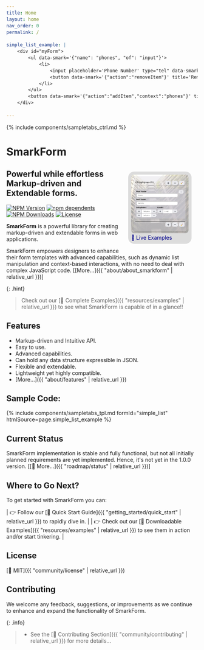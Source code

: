 ```yaml
---
title: Home
layout: home
nav_order: 0
permalink: /

simple_list_example: |
    <div id="myForm">
        <ul data-smark='{"name": "phones", "of": "input"}'>
            <li>
                <input placeholder='Phone Number' type="tel" data-smark>
                <button data-smark='{"action":"removeItem"}' title='Remove Phone'>❌</button>
            </li>
        </ul>
        <button data-smark='{"action":"addItem","context":"phones"}' title='Add Phone'>➕ Add Phone</button>
    </div>

---
```


{% include components/sampletabs_ctrl.md %}

<style>
.SmarkForm-Hero {
    float:right;
    max-width: 30%;
    margin: 1rem;
    background: gainsboro;
    padding: .5rem;
    border-radius: 1rem;
}
.SmarkForm-Hero img {
    border-radius: .5rem;
}
.SmarkForm-Hero a, a:hover, a:visited, a:active {
    text-decoration: none;
    color: darkblue;
}
.SmarkForm-Hero:hover {
    transform: scale(1.1,1.1) translate(-2.5%, 2.5%);
}
</style>


# SmarkForm

<div class="SmarkForm-Hero">
<a
    href='{{ "resources/examples" | relative_url }}'
    title="Click to see Live Examples..."
>
<img
    src="assets/SmarkForm_hero.png"
    alt="SmarkForm Hero Image"
><br />
🔗 Live Examples
</a>
</div>


## Powerful while effortless Markup-driven and Extendable forms.

[![NPM Version][npm-image]][npm-url]
[![npm dependents][depends-image]][depends-url]
[![NPM Downloads][downloads-image]][downloads-url]
[![License][license-image]][license-url]
<!-- Hilighting fix: []() -->


**SmarkForm** is a powerful library for creating markup-driven and extendable
forms in web applications.

SmarkForm empowers designers to enhance their form templates with advanced
capabilities, such as dynamic list manipulation and context-based interactions,
with no need to deal with complex JavaScript code. \[[More...]({{
    "about/about_smarkform" | relative_url }})\]


{: .hint}
>  Check out our [🔗 Complete Examples]({{ "resources/examples" | relative_url }})
> to see what SmarkForm is capable of in a glance!!


## Features

  * Markup-driven and Intuitive API.
  * Easy to use.
  * Advanced capabilities.
  * Can hold any data structure expressible in JSON.
  * Flexible and extendable.
  * Lightweight yet highly compatible.
  * [More...]({{ "about/features" | relative_url }})


## Sample Code:


{% include components/sampletabs_tpl.md
   formId="simple_list"
   htmlSource=page.simple_list_example
%}


## Current Status

SmarkForm implementation is stable and fully functional, but not all initially
planned requirements are yet implemented. Hence, it's not yet in the 1.0.0
version. \[[🔗 More...]({{ "roadmap/status" | relative_url }})\]


## Where to Go Next?

To get started with SmarkForm you can:


| 👉 Follow our [🔗 Quick Start Guide]({{ "getting_started/quick_start" | relative_url }}) to rapidly dive in. |
| 👉 Check out our [🔗 Downloadable Examples]({{ "resources/examples" | relative_url }}) to see them in action and/or start tinkering. |



## License

[🔗 MIT]({{ "community/license" | relative_url }})


## Contributing

We welcome any feedback, suggestions, or improvements as we continue to enhance
and expand the functionality of SmarkForm.


{: .info}
>   * See the [🔗 Contributing Section]({{ "community/contributing" | relative_url }})
>     for more details...


[npm-image]: https://img.shields.io/npm/v/smarkform.svg
[npm-url]: https://npmjs.org/package/smarkform
[depends-image]: https://badgen.net/npm/dependents/smarkform
[depends-url]: https://www.npmjs.com/package/smarkform?activeTab=dependents
[downloads-image]: https://img.shields.io/npm/dm/smarkform.svg
[downloads-url]: https://npmjs.org/package/smarkform
[license-image]: https://img.shields.io/badge/license-MIT-brightgreen.svg
[license-url]: https://opensource.org/licenses/MIT
